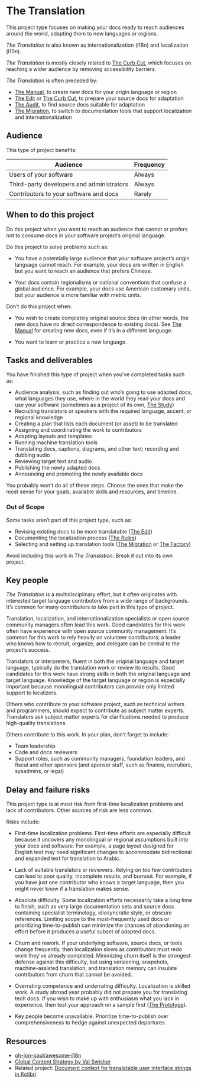 # The Translation

This project type focuses on making your docs ready to reach audiences around the world, adapting them to new languages or regions.

_The Translation_ is also known as internationalization (i18n) and localization (l10n).

_The Translation_ is mostly closely related to [The Curb Cut](./curb_cut.md), which focuses on reaching a wider audience by removing accessibility barriers.

_The Translation_ is often preceded by:

- [The Manual](./manual.md), to create new docs for your origin language or region
- [The Edit](./edit.md) or [The Curb Cut](./curb_cut.md), to prepare your source docs for adaptation
- [The Audit](./audit.md), to find source docs suitable for adaptation
- [The Migration](./migration.md), to switch to documentation tools that support localization and internationalization

## Audience

This type of project benefits:

<table>
  <thead>
    <tr>
      <th>Audience</th>
      <th>Frequency</th>
    </tr>
  </thead>
  <tbody>
    <tr>
      <td>Users of your software</td>
      <td>Always</td>
    </tr>
    <tr>
      <td>Third-party developers and administrators</td>
      <td>Always</td>
    </tr>
    <tr>
      <td>Contributors to your software and docs</td>
      <td>Rarely</td>
    </tr>
  </tbody>
</table>

## When to do this project

Do this project when you want to reach an audience that cannot or prefers not to consume docs in your software project’s original language.

Do this project to solve problems such as:

- You have a potentially large audience that your software project’s origin language cannot reach.
  For example, your docs are written in English but you want to reach an audience that prefers Chinese.

- Your docs contain regionalisms or national conventions that confuse a global audience.
  For example, your docs use American customary units, but your audience is more familiar with metric units.

Don’t do this project when:

- You wish to create completely original source docs (in other words, the new docs have no direct correspondence to existing docs).
  See [The Manual](./manual.md) for creating new docs, even if it’s in a different language.

- You want to learn or practice a new language.

## Tasks and deliverables

You have finished this type of project when you’ve completed tasks such as:

- Audience analysis, such as finding out who’s going to use adapted docs, what languages they use, where in the world they read your docs and use your software (sometimes as a project of its own, [The Study](./study.md))
- Recruiting translators or speakers with the required language, accent, or regional knowledge
- Creating a plan that lists each document (or asset) to be translated
- Assigning and coordinating the work to contributors
- Adapting layouts and templates
- Running machine translation tools
- Translating docs, captions, diagrams, and other text; recording and dubbing audio
- Reviewing target text and audio
- Publishing the newly adapted docs
- Announcing and promoting the newly available docs

You probably won’t do all of these steps.
Choose the ones that make the most sense for your goals, available skills and resources, and timeline.

### Out of Scope

Some tasks aren’t part of this project type, such as:

- Revising existing docs to be more translatable ([The Edit](./edit.md))
- Documenting the localization process ([The Rules](./rules.md))
- Selecting and setting up translation tools ([The Migration](./migration.md) or [The Factory](./factory.md))

Avoid including this work in _The Translation_.
Break it out into its own project.

## Key people

_The Translation_ is a multidisciplinary effort, but it often originates with interested target language contributors from a wide range of backgrounds.
It’s common for many contributors to take part in this type of project.

Translation, localization, and internationalization specialists or open source community managers often lead this work. Good candidates for this work often have experience with open source community management.
It’s common for this work to rely heavily on volunteer contributors; a leader who knows how to recruit, organize, and delegate can be central to the project’s success.

Translators or interpreters, fluent in both the original language and target language, typically do the translation work or review its results.
Good candidates for this work have strong skills in both the original language and target language.
Knowledge of the target language or region is especially important because monolingual contributors can provide only limited support to localizers.

Others who contribute to your software project, such as technical writers and programmers, should expect to contribute as subject matter experts.
Translators ask subject matter experts for clarifications needed to produce high-quality translations.

Others contribute to this work.
In your plan, don’t forget to include:

- Team leadership
- Code and docs reviewers
- Support roles, such as community managers, foundation leaders, and fiscal and other sponsors (and sponsor staff, such as finance, recruiters, sysadmins, or legal)

## Delay and failure risks

This project type is at most risk from first-time localization problems and lack of contributors.
Other sources of risk are less common.

Risks include:

- First-time localization problems.
  First-time efforts are especially difficult because it uncovers any monolingual or regional assumptions built into your docs and software.
  For example, a page layout designed for English text may need significant changes to accommodate bidirectional and expanded text for translation to Arabic.

- Lack of suitable translators or reviewers.
  Relying on too few contributors can lead to poor quality, incomplete results, and burnout.
  For example, if you have just one contributor who knows a target language, then you might never know if a translation makes sense.

- Absolute difficulty.
  Some localization efforts necessarily take a long time to finish, such as very large documentation sets and source docs containing specialist terminology, idiosyncratic style, or obscure references.
  Limiting scope to the most-frequently used docs or prioritizing time-to-publish can minimize the chances of abandoning an effort before it produces a useful subset of adapted docs.

- Churn and rework.
  If your underlying software, source docs, or tools change frequently, then localization slows as contributors must redo work they’ve already completed.
  Minimizing churn itself is the strongest defense against this difficulty, but using versioning, snapshots, machine-assisted translation, and translation memory can insulate contributors from churn that cannot be avoided.

- Overrating competence and underrating difficulty.
  Localization is skilled work.
  A study abroad year probably did not prepare you for translating tech docs.
  If you wish to make up with enthusiasm what you lack in experience, then test your approach on a sample first ([The Prototype](./prototype.md)).

- Key people become unavailable. Prioritize time-to-publish over comprehensiveness to hedge against unexpected departures.

## Resources

- [oh-jon-paul/awesome-i18n](https://github.com/oh-jon-paul/awesome-i18n)
- [Global Content Strategy by Val Swisher](https://xmlpress.net/content-strategy/global-content-strategy/)
- Related project: [Document context for translatable user interface strings in Kolibri](https://docs.google.com/document/d/e/2PACX-1vTwGMU0R2o2s_p6OsbnzyosSqBB9nU7uGL-5AYCzJf3Hg8cBYVVXWz_GMR-vwXGLrxJ6ZbEWFO-kXGj/pub)
